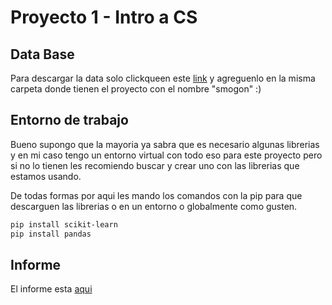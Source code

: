 # Proyecto 1 - Intro a CS

## Data Base

Para descargar la data solo clickqueen este [link](https://docs.google.com/spreadsheets/d/1zKP3-Oub-6W0yHItJPZpci14ooo3REq4fAaOXu_an0s/export?format=csv&id=1zKP3-Oub-6W0yHItJPZpci14ooo3REq4fAaOXu_an0s) y agreguenlo en la misma carpeta donde tienen el proyecto con el nombre "smogon" :)

## Entorno de trabajo

Bueno supongo que la mayoria ya sabra que es necesario algunas librerias y en mi caso tengo un entorno virtual con todo eso para este proyecto pero si no lo tienen les recomiendo buscar y crear uno con las librerias que estamos usando.

De todas formas por aqui les mando los comandos con la pip para que descarguen las librerias o en un entorno o globalmente como gusten.
```bash
pip install scikit-learn
pip install pandas
```
## Informe

El informe esta <a href="https://docs.google.com/document/d/14kG59EYdaUVBpdpk5i_GzLnLCNjrnrDHGaQLKlsp7-g/edit?usp=sharing" target="_blank">aqui</a>
